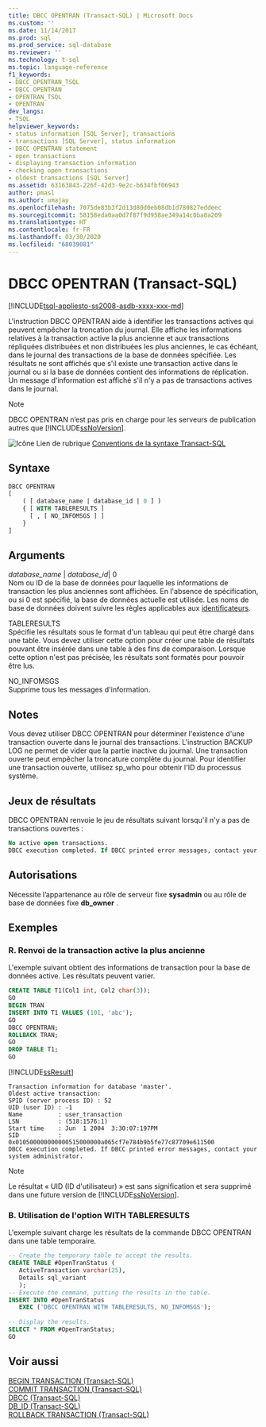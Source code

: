```yaml
---
title: DBCC OPENTRAN (Transact-SQL) | Microsoft Docs
ms.custom: ''
ms.date: 11/14/2017
ms.prod: sql
ms.prod_service: sql-database
ms.reviewer: ''
ms.technology: t-sql
ms.topic: language-reference
f1_keywords:
- DBCC_OPENTRAN_TSQL
- DBCC OPENTRAN
- OPENTRAN_TSQL
- OPENTRAN
dev_langs:
- TSQL
helpviewer_keywords:
- status information [SQL Server], transactions
- transactions [SQL Server], status information
- DBCC OPENTRAN statement
- open transactions
- displaying transaction information
- checking open transactions
- oldest transactions [SQL Server]
ms.assetid: 63163843-226f-42d3-9e2c-b634fbf06943
author: pmasl
ms.author: umajay
ms.openlocfilehash: 7075de83b3f2d13d80d0eb08db1d780827eddeec
ms.sourcegitcommit: 58158eda0aa0d7f87f9d958ae349a14c0ba8a209
ms.translationtype: HT
ms.contentlocale: fr-FR
ms.lasthandoff: 03/30/2020
ms.locfileid: "68039081"
---
```

# <a name="dbcc-opentran-transact-sql"></a>DBCC OPENTRAN (Transact-SQL)
[!INCLUDE[tsql-appliesto-ss2008-asdb-xxxx-xxx-md](../../includes/tsql-appliesto-ss2008-asdb-xxxx-xxx-md.md)]

L'instruction DBCC OPENTRAN aide à identifier les transactions actives qui peuvent empêcher la troncation du journal. Elle affiche les informations relatives à la transaction active la plus ancienne et aux transactions répliquées distribuées et non distribuées les plus anciennes, le cas échéant, dans le journal des transactions de la base de données spécifiée. Les résultats ne sont affichés que s'il existe une transaction active dans le journal ou si la base de données contient des informations de réplication. Un message d'information est affiché s'il n'y a pas de transactions actives dans le journal.
  
> [!NOTE]
>  DBCC OPENTRAN n’est pas pris en charge pour les serveurs de publication autres que [!INCLUDE[ssNoVersion](../../includes/ssnoversion-md.md)].  
  
![Icône Lien de rubrique](../../database-engine/configure-windows/media/topic-link.gif "Icône du lien de rubrique") [Conventions de la syntaxe Transact-SQL](../../t-sql/language-elements/transact-sql-syntax-conventions-transact-sql.md)
  
## <a name="syntax"></a>Syntaxe  
  
```sql
DBCC OPENTRAN   
[   
    ( [ database_name | database_id | 0 ] )   
    { [ WITH TABLERESULTS ]  
      [ , [ NO_INFOMSGS ] ]  
    }  
]   
```  
  
## <a name="arguments"></a>Arguments  
 *database_name* | *database_id*| 0  
 Nom ou ID de la base de données pour laquelle les informations de transaction les plus anciennes sont affichées. En l'absence de spécification, ou si 0 est spécifié, la base de données actuelle est utilisée. Les noms de base de données doivent suivre les règles applicables aux [identificateurs](../../relational-databases/databases/database-identifiers.md).  
  
 TABLERESULTS  
 Spécifie les résultats sous le format d'un tableau qui peut être chargé dans une table. Vous devez utiliser cette option pour créer une table de résultats pouvant être insérée dans une table à des fins de comparaison. Lorsque cette option n'est pas précisée, les résultats sont formatés pour pouvoir être lus.  
  
 NO_INFOMSGS  
 Supprime tous les messages d'information.  
  
## <a name="remarks"></a>Notes  
Vous devez utiliser DBCC OPENTRAN pour déterminer l'existence d'une transaction ouverte dans le journal des transactions. L'instruction BACKUP LOG ne permet de vider que la partie inactive du journal. Une transaction ouverte peut empêcher la troncature complète du journal. Pour identifier une transaction ouverte, utilisez sp_who pour obtenir l'ID du processus système.
  
## <a name="result-sets"></a>Jeux de résultats  
DBCC OPENTRAN renvoie le jeu de résultats suivant lorsqu'il n'y a pas de transactions ouvertes :
  
```sql
No active open transactions.  
DBCC execution completed. If DBCC printed error messages, contact your system administrator.  
```  
  
## <a name="permissions"></a>Autorisations  
Nécessite l’appartenance au rôle de serveur fixe **sysadmin** ou au rôle de base de données fixe **db_owner** .
  
## <a name="examples"></a>Exemples  
### <a name="a-returning-the-oldest-active-transaction"></a>R. Renvoi de la transaction active la plus ancienne  
L'exemple suivant obtient des informations de transaction pour la base de données active. Les résultats peuvent varier.
  
```sql  
CREATE TABLE T1(Col1 int, Col2 char(3));  
GO  
BEGIN TRAN  
INSERT INTO T1 VALUES (101, 'abc');  
GO  
DBCC OPENTRAN;  
ROLLBACK TRAN;  
GO  
DROP TABLE T1;  
GO  
```  
  
[!INCLUDE[ssResult](../../includes/ssresult-md.md)]
  
```
Transaction information for database 'master'.
Oldest active transaction:
SPID (server process ID) : 52
UID (user ID) : -1
Name          : user_transaction
LSN           : (518:1576:1)
Start time    : Jun  1 2004  3:30:07:197PM
SID           : 0x010500000000000515000000a065cf7e784b9b5fe77c87709e611500
DBCC execution completed. If DBCC printed error messages, contact your system administrator.
```
  
> [!NOTE]  
>  Le résultat « UID (ID d'utilisateur) » est sans signification et sera supprimé dans une future version de [!INCLUDE[ssNoVersion](../../includes/ssnoversion-md.md)].  
  
### <a name="b-specifying-the-with-tableresults-option"></a>B. Utilisation de l'option WITH TABLERESULTS  
L'exemple suivant charge les résultats de la commande DBCC OPENTRAN dans une table temporaire.
  
```sql  
-- Create the temporary table to accept the results.  
CREATE TABLE #OpenTranStatus (  
   ActiveTransaction varchar(25),  
   Details sql_variant   
   );  
-- Execute the command, putting the results in the table.  
INSERT INTO #OpenTranStatus   
   EXEC ('DBCC OPENTRAN WITH TABLERESULTS, NO_INFOMSGS');  
  
-- Display the results.  
SELECT * FROM #OpenTranStatus;  
GO  
```  
  
## <a name="see-also"></a>Voir aussi  
[BEGIN TRANSACTION &#40;Transact-SQL&#41;](../../t-sql/language-elements/begin-transaction-transact-sql.md)  
[COMMIT TRANSACTION &#40;Transact-SQL&#41;](../../t-sql/language-elements/commit-transaction-transact-sql.md)  
[DBCC &#40;Transact-SQL&#41;](../../t-sql/database-console-commands/dbcc-transact-sql.md)  
[DB_ID &#40;Transact-SQL&#41;](../../t-sql/functions/db-id-transact-sql.md)  
[ROLLBACK TRANSACTION &#40;Transact-SQL&#41;](../../t-sql/language-elements/rollback-transaction-transact-sql.md)
  
  
